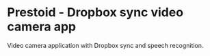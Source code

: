 # Prestoid - Dropbox sync video camera app
Video camera application with Dropbox sync and speech recognition.
